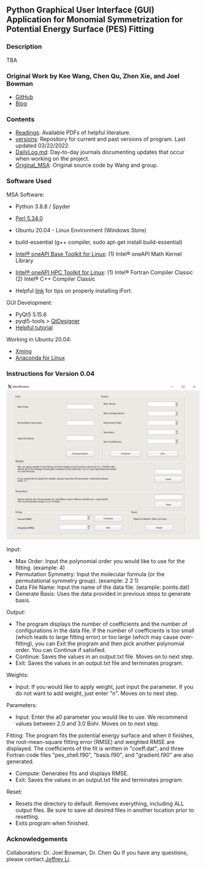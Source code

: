 ## Python Graphical User Interface (GUI) Application for Monomial Symmetrization for Potential Energy Surface (PES) Fitting

### Description

TBA

### Original Work by Kee Wang, Chen Qu, Zhen Xie, and Joel Bowman
* [GitHub](https://github.com/Kee-Wang/PES-Fitting-MSA)
* [Blog](https://scholarblogs.emory.edu/bowman/msa/)

### Contents

* [Readings](./Readings): Available PDFs of helpful literature.
* [versions](./versions): Repository for current and past versions of program. Last updated 03/22/2022.
* [DailyLog.md](./DailyLog.md): Day-to-day journals documenting updates that occur when working on the project.
* [Original_MSA](./Original_MSA): Original source code by Wang and group. 


### Software Used
MSA Software:
* Python 3.8.8 / Spyder
* [Perl 5.34.0](https://www.activestate.com/products/perl/)
* Ubuntu 20.04 - Linux Environment (Windows Store)
* build-essential (g++ compiler, sudo apt-get install build-essential)
* [Intel® oneAPI Base Toolkit for Linux](https://www.intel.com/content/www/us/en/developer/tools/oneapi/base-toolkit-download.html): 
    (1) Intel® oneAPI Math Kernel Library

* [Intel® oneAPI HPC Toolkit for Linux](https://www.intel.com/content/www/us/en/developer/tools/oneapi/hpc-toolkit-download.html):
    (1) Intel® Fortran Compiler Classic
    (2) Intel® C++ Compiler Classic
* Helpful [link](https://estuarine.jp/2021/03/install-oneapi/?lang=en) for tips on properly installing iFort. <!--- (i.e. source /opt/intel/oneapi/setvars.sh) -->

GUI Development:
* PyQt5 5.15.6
* pyqt5-tools > [QtDesigner](https://doc.qt.io/qt-5/qtdesigner-manual.html) 
* [Helpful tutorial](https://www.techwithtim.net/tutorials/pyqt5-tutorial/how-to-use-qtdesigner/)

Working in Ubuntu 20.04:
* [Xming](https://sourceforge.net/projects/xming/)
* [Anaconda for Linux](https://www.digitalocean.com/community/tutorials/how-to-install-the-anaconda-python-distribution-on-ubuntu-20-04)

### Instructions for Version 0.04

![Interface](./versions/gui_msa_0.04/msa_0331.png)

Input:
* Max Order: Input the polynomial order you would like to use for the fitting. (example: 4)
* Permutation Symmetry: Input the molecular formula (or the permutational symmetry group). (example: 2 2 1)
* Data File Name: Input the name of the data file. (example: points.dat)
* Generate Basis: Uses the data provided in previous steps to generate basis. 

Output: 
* The program displays the number of coefficients and the number of configurations in the data file. If the number of coefficients is too small (which leads to large fitting error) or too large (which may cause over-fitting), you can Exit the program and then pick another polynomial order. You can Continue if satisfied.
* Continue: Saves the values in an output.txt file. Moves on to next step.
* Exit: Saves the values in an output.txt file and terminates program.

Weights: 
* Input: If you would like to apply weight, just input the parameter. If you do not want to add weight, just enter "n". Moves on to next step.

Parameters: 
* Input: Enter the a0 parameter you would like to use. We recommend values between 2.0 and 3.0 Bohr. Moves on to next step.

Fitting: The program fits the potential energy surface and when it finishes, the root-mean-square fitting error (RMSE) and weighted RMSE are displayed. The coefficients of the fit is written in "coeff.dat", and three Fortran code files "pes_shell.f90", "basis.f90", and "gradient.f90" are also generated.
* Compute: Generates fits and displays RMSE.
* Exit: Saves the values in an output.txt file and terminates program.

Reset:
* Resets the directory to default. Removes everything, including ALL output files. Be sure to save all desired files in another location prior to resetting.
* Exits program when finished.


### Acknowledgements

Collaborators: Dr. Joel Bowman, Dr. Chen Qu
If you have any questions, please contact [Jeffrey Li](jeffrey.k.li98@gmail.com).






